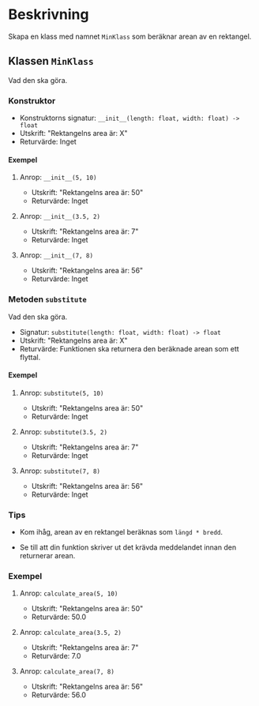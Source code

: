 # Beskrivning

Skapa en klass med namnet `MinKlass` som beräknar arean av en rektangel.

## Klassen `MinKlass`

Vad den ska göra.

### Konstruktor

- Konstruktorns signatur: `__init__(length: float, width: float) -> float`
- Utskrift: "Rektangelns area är: X"
- Returvärde: Inget

#### Exempel

1. Anrop: `__init__(5, 10)`

   - Utskrift: "Rektangelns area är: 50"
   - Returvärde: Inget

2. Anrop: `__init__(3.5, 2)`

   - Utskrift: "Rektangelns area är: 7"
   - Returvärde: Inget

3. Anrop: `__init__(7, 8)`
   - Utskrift: "Rektangelns area är: 56"
   - Returvärde: Inget

### Metoden `substitute`

Vad den ska göra.

- Signatur: `substitute(length: float, width: float) -> float`
- Utskrift: "Rektangelns area är: X"
- Returvärde: Funktionen ska returnera den beräknade arean som ett flyttal.

#### Exempel

1. Anrop: `substitute(5, 10)`

   - Utskrift: "Rektangelns area är: 50"
   - Returvärde: Inget

2. Anrop: `substitute(3.5, 2)`

   - Utskrift: "Rektangelns area är: 7"
   - Returvärde: Inget

3. Anrop: `substitute(7, 8)`
   - Utskrift: "Rektangelns area är: 56"
   - Returvärde: Inget

### Tips

- Kom ihåg, arean av en rektangel beräknas som `längd * bredd`.

- Se till att din funktion skriver ut det krävda meddelandet innan den
  returnerar arean.

### Exempel

1. Anrop: `calculate_area(5, 10)`

   - Utskrift: "Rektangelns area är: 50"
   - Returvärde: 50.0

2. Anrop: `calculate_area(3.5, 2)`

   - Utskrift: "Rektangelns area är: 7"
   - Returvärde: 7.0

3. Anrop: `calculate_area(7, 8)`
   - Utskrift: "Rektangelns area är: 56"
   - Returvärde: 56.0
